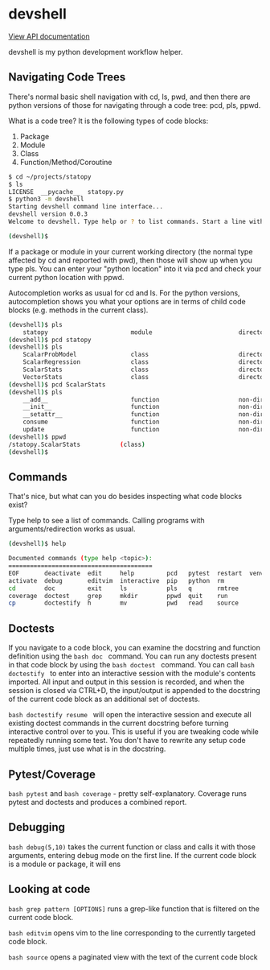 # devshell

[View API documentation](http://htmlpreview.github.io/?https://github.com/mmiguel6288code/devshell/blob/master/docs/devshell/index.html)

devshell is my python development workflow helper.

## Navigating Code Trees

There's normal basic shell navigation with cd, ls, pwd, and then there are python versions of those for navigating through a code tree: pcd, pls, ppwd.

What is a code tree? It is the following types of code blocks:

1. Package
2. Module
3. Class
4. Function/Method/Coroutine

```bash
$ cd ~/projects/statopy
$ ls
LICENSE  __pycache__  statopy.py
$ python3 -m devshell
Starting devshell command line interface...
devshell version 0.0.3
Welcome to devshell. Type help or ? to list commands. Start a line with ! to execute a shell command in a sub-shell (does not retain environmental variables).

(devshell)$                                                                                         
```
If a package or module in your current working directory (the normal type affected by cd and reported with pwd), then those will show up when you type pls.
You can enter your "python location" into it via pcd and check your current python location with ppwd.

Autocompletion works as usual for cd and ls.
For the python versions, autocompletion shows you what your options are in terms of child code blocks (e.g. methods in the current class).

```bash
(devshell)$ pls                                                                                                                                                                                   
    statopy                       module                        directory
(devshell)$ pcd statopy                                                                                                                                                                           
(devshell)$ pls                                                                                                                                                                                   
    ScalarProbModel               class                         directory
    ScalarRegression              class                         directory
    ScalarStats                   class                         directory
    VectorStats                   class                         directory
(devshell)$ pcd ScalarStats                                                                                                                                                                       
(devshell)$ pls                                                                                                                                                                                   
    __add__                       function                      non-directory
    __init__                      function                      non-directory
    __setattr__                   function                      non-directory
    consume                       function                      non-directory
    update                        function                      non-directory
(devshell)$ ppwd                                                                                                                                                                                  
/statopy.ScalarStats           (class)
(devshell)$  
```

## Commands

That's nice, but what can you do besides inspecting what code blocks exist?

Type help to see a list of commands. Calling programs with arguments/redirection works as usual.

```bash
(devshell)$ help                                                                                                                                                                                  

Documented commands (type help <topic>):
========================================
EOF       deactivate  edit     help         pcd   pytest  restart  venv
activate  debug       editvim  interactive  pip   python  rm     
cd        doc         exit     ls           pls   q       rmtree 
coverage  doctest     grep     mkdir        ppwd  quit    run    
cp        doctestify  h        mv           pwd   read    source 
```

## Doctests
If you navigate to a code block, you can examine the docstring and function definition using the ```bash doc ``` command.
You can run any doctests present in that code block by using the ```bash doctest ``` command.
You can call ```bash doctestify ``` to enter into an interactive session with the module's contents imported. All input and output in this session is recorded, and when the session is closed via CTRL+D, the input/output is appended to the docstring of the current code block as an additional set of doctests.

```bash doctestify resume ``` will open the interactive session and execute all existing doctest commands in the current docstring before turning interactive control over to you. This is useful if you are tweaking code while repeatedly running some test. You don't have to rewrite any setup code multiple times, just use what is in the docstring.

## Pytest/Coverage
```bash pytest``` and ```bash coverage``` - pretty self-explanatory. Coverage runs pytest and doctests and produces a combined report.

## Debugging
```bash debug(5,10)```  takes the current function or class and calls it with those arguments, entering debug mode on the first line.
If the current code block is a module or package, it will ens


## Looking at code 
```bash grep pattern [OPTIONS]``` runs a grep-like function that is filtered on the current code block.

```bash editvim``` opens vim to the line corresponding to the currently targeted code block.

```bash source``` opens a paginated view with the text of the current code block

